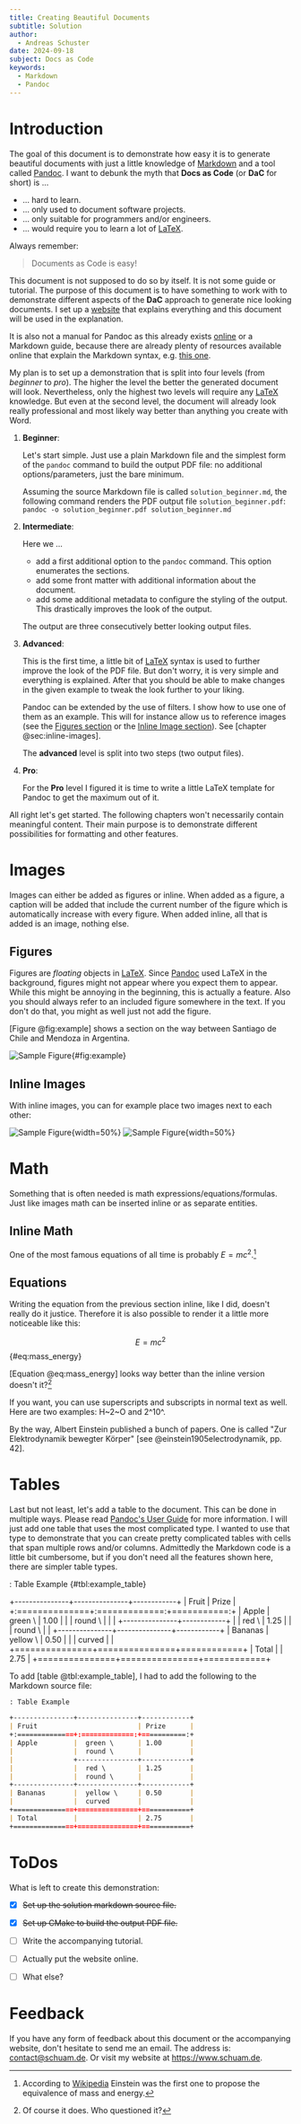 ```yaml
---
title: Creating Beautiful Documents
subtitle: Solution
author:
  - Andreas Schuster
date: 2024-09-18
subject: Docs as Code
keywords:
  - Markdown
  - Pandoc
---
```



# Introduction

The goal of this document is to demonstrate how easy it is to generate
beautiful documents with just a little knowledge of
[Markdown][wikipedia_markdown] and a tool called [Pandoc][pandoc_homepage]. I
want to debunk the myth that **Docs as Code** (or **DaC** for short) is ...

- ... hard to learn.
- ... only used to document software projects.
- ... only suitable for programmers and/or engineers.
- ... would require you to learn a lot of [LaTeX][wikipedia_latex].


Always remember:

> Documents as Code is easy!

This document is not supposed to do so by itself. It is not some guide or
tutorial. The purpose of this document is to have something to work with to
demonstrate different aspects of the **DaC** approach to generate nice looking
documents. I set up a [website][schuam_dac] that explains everything and this
document will be used in the explanation.

It is also not a manual for Pandoc as this already exists
[online][pandoc_user_guide] or a Markdown guide, because there are already
plenty of resources available online that explain the Markdown syntax, e.g.
[this one][markdown_guide].

My plan is to set up a demonstration that is split into four levels (from
*beginner* to *pro*). The higher the level the better the generated document
will look. Nevertheless, only the highest two levels will require any
[LaTeX][wikipedia_latex] knowledge. But even at the second level, the document
will already look really professional and most likely way better than anything
you create with Word.

1. **Beginner**:

   Let's start simple. Just use a plain Markdown file and the simplest form of
   the `pandoc` command to build the output PDF file: no additional
   options/parameters, just the bare minimum.

   Assuming the source Markdown file is called `solution_beginner.md`, the
   following command renders the PDF output file `solution_beginner.pdf`:
   `pandoc -o solution_beginner.pdf solution_beginner.md`

1. **Intermediate**:

   Here we ...

    - add a first additional option to the `pandoc` command. This option
      enumerates the sections.
    - add some front matter with additional information about the document.
    - add some additional metadata to configure the styling of the output. This
      drastically improves the look of the output.

   The output are three consecutively better looking output files.

1. **Advanced**:

   This is the first time, a little bit of [LaTeX][wikipedia_latex] syntax is
   used to further improve the look of the PDF file. But don't worry, it is
   very simple and everything is explained. After that you should be able to
   make changes in the given example to tweak the look further to your liking.

   Pandoc can be extended by the use of filters. I show how to use one of them
   as an example. This will for instance allow us to reference images (see the
   [Figures section](#figures) or the [Inline Image
   section](#sec:inline-images)). See [chapter @sec:inline-images].

   The **advanced** level is split into two steps (two output files).

1. **Pro**:

   For the **Pro** level I figured it is time to write a little LaTeX template
   for Pandoc to get the maximum out of it.


All right let's get started. The following chapters won't necessarily contain
meaningful content. Their main purpose is to demonstrate different
possibilities for formatting and other features.

[pandoc_latex_docker]: https://hub.docker.com/r/pandoc/latex
[markdown_guide]: https://www.markdownguide.org/
[pandoc_homepage]: https://pandoc.org
[pandoc_user_guide]: https://pandoc.org/MANUAL.html
[schuam_dac]: https://www.dac.schuam.de
[wikipedia_latex]: https://en.wikipedia.org/wiki/LaTeX
[wikipedia_markdown]: https://en.wikipedia.org/wiki/Markdown


# Images

Images can either be added as figures or inline. When added as a figure, a
caption will be added that include the current number of the figure which is
automatically increase with every figure. When added inline, all that is added
is an image, nothing else.


## Figures

Figures are *floating* objects in [LaTeX][wikipedia_latex]. Since
[Pandoc][pandoc_homepage] used LaTeX in the background, figures might not
appear where you expect them to appear. While this might be annoying in the
beginning, this is actually a feature. Also you should always refer to an
included figure somewhere in the text. If you don't do that, you might as well
just not add the figure.

[Figure @fig:example] shows a section on the way between Santiago de Chile and
Mendoza in Argentina.

![Sample Figure](img/image.jpg){#fig:example}


## Inline Images

With inline images, you can for example place two images next to each other:

![Sample Figure](img/image.jpg){width=50%} ![Sample Figure](img/image.jpg){width=50%}


# Math

Something that is often needed is math expressions/equations/formulas. Just
like images math can be inserted inline or as separate entities.

## Inline Math

One of the most famous equations of all time is probably $E =
mc^2$.[^footnote_mass_energy]


## Equations

Writing the equation from the previous section inline, like I did, doesn't
really do it justice. Therefore it is also possible to render it a little more
noticeable like this:

$$
E = mc^2
$$ {#eq:mass_energy}

[Equation @eq:mass_energy] looks way better than the inline version doesn't
it?[^footnote_confirmation]

If you want, you can use superscripts and subscripts in normal text as well.
Here are two examples: H~2~O and 2^10^.

By the way, Albert Einstein published a bunch of papers. One is called "Zur
Elektrodynamik bewegter Körper" [see @einstein1905electrodynamik, pp. 42].

[^footnote_mass_energy]: According to [Wikipedia][wikipedia_mass_energy]
    Einstein was the first one to propose the equivalence of mass and energy.
[^footnote_confirmation]: Of course it does. Who questioned it?

[wikipedia_mass_energy]:
    <https://en.wikipedia.org/wiki/Mass%E2%80%93energy_equivalence>


# Tables

Last but not least, let's add a table to the document. This can be done in
multiple ways. Please read [Pandoc's User Guide][pandoc_user_guide] for more
information. I will just add one table that uses the most complicated type. I
wanted to use that type to demonstrate that you can create pretty complicated
tables with cells that span multiple rows and/or columns. Admittedly the
Markdown code is a little bit cumbersome, but if you don't need all the
features shown here, there are simpler table types.

: Table Example {#tbl:example_table}

+---------------+---------------+------------+
| Fruit                         | Prize      |
+:==============+:=============:+===========:+
| Apple         |  green \      | 1.00       |
|               |  round \      |            |
|               +---------------+------------+
|               |  red \        | 1.25       |
|               |  round \      |            |
+---------------+---------------+------------+
| Bananas       |  yellow \     | 0.50       |
|               |  curved       |            |
+===============+===============+============+
| Total         |               | 2.75       |
+===============+===============+============+

To add [table @tbl:example_table], I had to add the following to the Markdown
source file:

```markdown {.numberLines}
: Table Example

+---------------+---------------+------------+
| Fruit                         | Prize      |
+:==============+:=============:+===========:+
| Apple         |  green \      | 1.00       |
|               |  round \      |            |
|               +---------------+------------+
|               |  red \        | 1.25       |
|               |  round \      |            |
+---------------+---------------+------------+
| Bananas       |  yellow \     | 0.50       |
|               |  curved       |            |
+===============+===============+============+
| Total         |               | 2.75       |
+===============+===============+============+
```


# ToDos

What is left to create this demonstration:

- [x] ~~Set up the solution markdown source file.~~
- [x] ~~Set up CMake to build the output PDF file.~~
- [ ] Write the accompanying tutorial.
- [ ] Actually put the website online.
- [ ] What else?


# Feedback

If you have any form of feedback about this document or the accompanying
website, don't hesitate to send me an email. The address is:
<contact@schuam.de>. Or visit my website at <https://www.schuam.de>.

